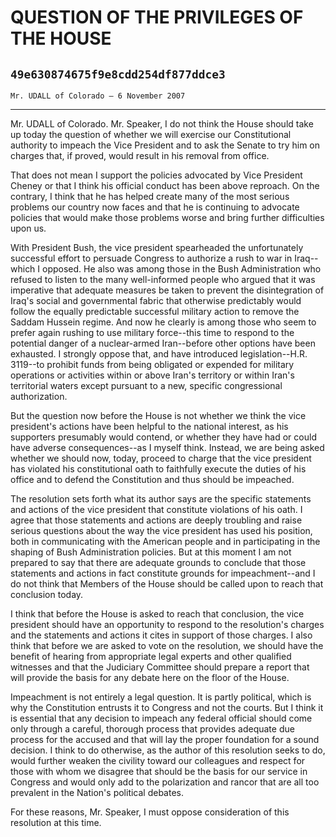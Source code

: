 # QUESTION OF THE PRIVILEGES OF THE HOUSE
## `49e630874675f9e8cdd254df877ddce3`
`Mr. UDALL of Colorado — 6 November 2007`

---


Mr. UDALL of Colorado. Mr. Speaker, I do not think the House should 
take up today the question of whether we will exercise our 
Constitutional authority to impeach the Vice President and to ask the 
Senate to try him on charges that, if proved, would result in his 
removal from office.

That does not mean I support the policies advocated by Vice President 
Cheney or that I think his official conduct has been above reproach. On 
the contrary, I think that he has helped create many of the most 
serious problems our country now faces and that he is continuing to 
advocate policies that would make those problems worse and bring 
further difficulties upon us.

With President Bush, the vice president spearheaded the unfortunately 
successful effort to persuade Congress to authorize a rush to war in 
Iraq--which I opposed. He also was among those in the Bush 
Administration who refused to listen to the many well-informed people 
who argued that it was imperative that adequate measures be taken to 
prevent the disintegration of Iraq's social and governmental fabric 
that otherwise predictably would follow the equally predictable 
successful military action to remove the Saddam Hussein regime. And now 
he clearly is among those who seem to prefer again rushing to use 
military force--this time to respond to the potential danger of a 
nuclear-armed Iran--before other options have been exhausted. I 
strongly oppose that, and have introduced legislation--H.R. 3119--to 
prohibit funds from being obligated or expended for military operations 
or activities within or above Iran's territory or within Iran's 
territorial waters except pursuant to a new, specific congressional 
authorization.



But the question now before the House is not whether we think the 
vice president's actions have been helpful to the national interest, as 
his supporters presumably would contend, or whether they have had or 
could have adverse consequences--as I myself think. Instead, we are 
being asked whether we should now, today, proceed to charge that the 
vice president has violated his constitutional oath to faithfully 
execute the duties of his office and to defend the Constitution and 
thus should be impeached.

The resolution sets forth what its author says are the specific 
statements and actions of the vice president that constitute violations 
of his oath. I agree that those statements and actions are deeply 
troubling and raise serious questions about the way the vice president 
has used his position, both in communicating with the American people 
and in participating in the shaping of Bush Administration policies. 
But at this moment I am not prepared to say that there are adequate 
grounds to conclude that those statements and actions in fact 
constitute grounds for impeachment--and I do not think that Members of 
the House should be called upon to reach that conclusion today.

I think that before the House is asked to reach that conclusion, the 
vice president should have an opportunity to respond to the 
resolution's charges and the statements and actions it cites in support 
of those charges. I also think that before we are asked to vote on the 
resolution, we should have the benefit of hearing from appropriate 
legal experts and other qualified witnesses and that the Judiciary 
Committee should prepare a report that will provide the basis for any 
debate here on the floor of the House.

Impeachment is not entirely a legal question. It is partly political, 
which is why the Constitution entrusts it to Congress and not the 
courts. But I think it is essential that any decision to impeach any 
federal official should come only through a careful, thorough process 
that provides adequate due process for the accused and that will lay 
the proper foundation for a sound decision. I think to do otherwise, as 
the author of this resolution seeks to do, would further weaken the 
civility toward our colleagues and respect for those with whom we 
disagree that should be the basis for our service in Congress and would 
only add to the polarization and rancor that are all too prevalent in 
the Nation's political debates.

For these reasons, Mr. Speaker, I must oppose consideration of this 
resolution at this time.